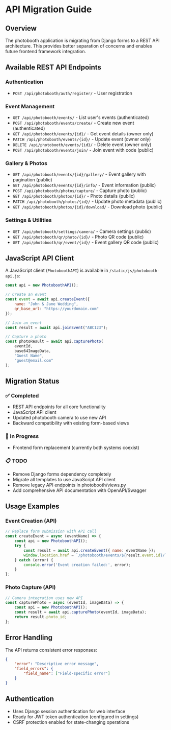# API Migration Guide

## Overview

The photobooth application is migrating from Django forms to a REST API architecture. This provides better separation of concerns and enables future frontend framework integration.

## Available REST API Endpoints

### Authentication
- `POST /api/photobooth/auth/register/` - User registration

### Event Management
- `GET /api/photobooth/events/` - List user's events (authenticated)
- `POST /api/photobooth/events/create/` - Create new event (authenticated) 
- `GET /api/photobooth/events/{id}/` - Get event details (owner only)
- `PATCH /api/photobooth/events/{id}/` - Update event (owner only)
- `DELETE /api/photobooth/events/{id}/` - Delete event (owner only)
- `POST /api/photobooth/events/join/` - Join event with code (public)

### Gallery & Photos
- `GET /api/photobooth/events/{id}/gallery/` - Event gallery with pagination (public)
- `GET /api/photobooth/events/{id}/info/` - Event information (public)
- `POST /api/photobooth/photos/capture/` - Capture photo (public)
- `GET /api/photobooth/photos/{id}/` - Photo details (public)
- `PATCH /api/photobooth/photos/{id}/` - Update photo metadata (public)
- `GET /api/photobooth/photos/{id}/download/` - Download photo (public)

### Settings & Utilities
- `GET /api/photobooth/settings/camera/` - Camera settings (public)
- `GET /api/photobooth/qr/photo/{id}/` - Photo QR code (public)
- `GET /api/photobooth/qr/event/{id}/` - Event gallery QR code (public)

## JavaScript API Client

A JavaScript client (`PhotoboothAPI`) is available in `/static/js/photobooth-api.js`:

```javascript
const api = new PhotoboothAPI();

// Create an event
const event = await api.createEvent({
    name: "John & Jane Wedding",
    qr_base_url: "https://yourdomain.com"
});

// Join an event
const result = await api.joinEvent("ABC123");

// Capture a photo
const photoResult = await api.capturePhoto(
    eventId, 
    base64ImageData, 
    "Guest Name", 
    "guest@email.com"
);
```

## Migration Status

### ✅ Completed
- REST API endpoints for all core functionality
- JavaScript API client
- Updated photobooth camera to use new API
- Backward compatibility with existing form-based views

### 🔄 In Progress
- Frontend form replacement (currently both systems coexist)

### 📋 TODO
- Remove Django forms dependency completely
- Migrate all templates to use JavaScript API client
- Remove legacy API endpoints in photobooth/views.py
- Add comprehensive API documentation with OpenAPI/Swagger

## Usage Examples

### Event Creation (API)
```javascript
// Replace form submission with API call
const createEvent = async (eventName) => {
    const api = new PhotoboothAPI();
    try {
        const result = await api.createEvent({ name: eventName });
        window.location.href = `/photobooth/events/${result.event.id}/`;
    } catch (error) {
        console.error('Event creation failed:', error);
    }
};
```

### Photo Capture (API)
```javascript
// Camera integration uses new API
const capturePhoto = async (eventId, imageData) => {
    const api = new PhotoboothAPI();
    const result = await api.capturePhoto(eventId, imageData);
    return result.photo_id;
};
```

## Error Handling

The API returns consistent error responses:

```json
{
    "error": "Descriptive error message",
    "field_errors": {
        "field_name": ["Field-specific error"]
    }
}
```

## Authentication

- Uses Django session authentication for web interface
- Ready for JWT token authentication (configured in settings)
- CSRF protection enabled for state-changing operations

